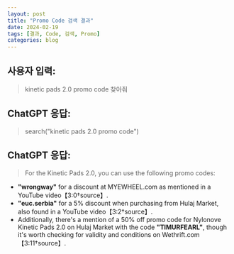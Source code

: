 ```yaml
---
layout: post
title: "Promo Code 검색 결과"
date: 2024-02-19
tags: [결과, Code, 검색, Promo]
categories: blog
---
```


## 사용자 입력:
> kinetic pads 2.0 promo code 찾아줘

## ChatGPT 응답:
> search("kinetic pads 2.0 promo code")

## ChatGPT 응답:
> For the Kinetic Pads 2.0, you can use the following promo codes:

- **"wrongway"** for a discount at MYEWHEEL.com as mentioned in a YouTube video【3:0†source】.
- **"euc.serbia"** for a 5% discount when purchasing from Hulaj Market, also found in a YouTube video【3:2†source】.
- Additionally, there's a mention of a 50% off promo code for Nylonove Kinetic Pads 2.0 on Hulaj Market with the code **"TIMURFEARL"**, though it's worth checking for validity and conditions on Wethrift.com【3:11†source】.


